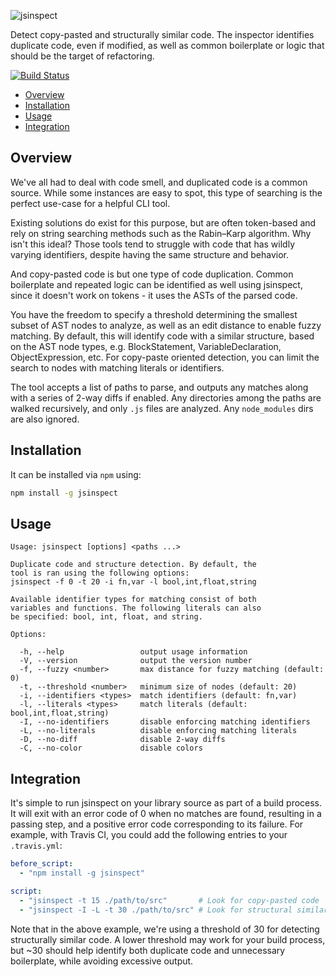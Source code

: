 ![jsinspect](http://danielstjules.com/github/jsinspect-logo.png)

Detect copy-pasted and structurally similar code. The inspector identifies
duplicate code, even if modified, as well as common boilerplate or logic that
should be the target of refactoring.

[![Build Status](https://travis-ci.org/danielstjules/jsinspect.svg?branch=master)](https://travis-ci.org/danielstjules/jsinspect)

* [Overview](#overview)
* [Installation](#installation)
* [Usage](#usage)
* [Integration](#integration)

## Overview

We've all had to deal with code smell, and duplicated code is a common source.
While some instances are easy to spot, this type of searching is the perfect
use-case for a helpful CLI tool.

Existing solutions do exist for this purpose, but are often token-based and
rely on string searching methods such as the Rabin–Karp algorithm. Why isn't
this ideal? Those tools tend to struggle with code that has wildly varying
identifiers, despite having the same structure and behavior.

And copy-pasted code is but one type of code duplication. Common boilerplate
and repeated logic can be identified as well using jsinspect, since it
doesn't work on tokens - it uses the ASTs of the parsed code.

You have the freedom to specify a threshold determining the smallest subset of
AST nodes to analyze, as well as an edit distance to enable fuzzy matching.
By default, this will identify code with a similar structure, based on the
AST node types, e.g. BlockStatement, VariableDeclaration, ObjectExpression, etc.
For copy-paste oriented detection, you can limit the search to nodes with
matching literals or identifiers.

The tool accepts a list of paths to parse, and outputs any matches along
with a series of 2-way diffs if enabled. Any directories among the paths are
walked recursively, and only `.js` files are analyzed. Any `node_modules` dirs
are also ignored.

## Installation

It can be installed via `npm` using:

``` bash
npm install -g jsinspect
```

## Usage

```
Usage: jsinspect [options] <paths ...>

Duplicate code and structure detection. By default, the
tool is ran using the following options:
jsinspect -f 0 -t 20 -i fn,var -l bool,int,float,string

Available identifier types for matching consist of both
variables and functions. The following literals can also
be specified: bool, int, float, and string.

Options:

  -h, --help                 output usage information
  -V, --version              output the version number
  -f, --fuzzy <number>       max distance for fuzzy matching (default: 0)
  -t, --threshold <number>   minimum size of nodes (default: 20)
  -i, --identifiers <types>  match identifiers (default: fn,var)
  -l, --literals <types>     match literals (default: bool,int,float,string)
  -I, --no-identifiers       disable enforcing matching identifiers
  -L, --no-literals          disable enforcing matching literals
  -D, --no-diff              disable 2-way diffs
  -C, --no-color             disable colors
```

## Integration

It's simple to run jsinspect on your library source as part of a build
process. It will exit with an error code of 0 when no matches are found,
resulting in a passing step, and a positive error code corresponding to its
failure. For example, with Travis CI, you could add the following entries
to your `.travis.yml`:

``` yaml
before_script:
  - "npm install -g jsinspect"

script:
  - "jsinspect -t 15 ./path/to/src"       # Look for copy-pasted code
  - "jsinspect -I -L -t 30 ./path/to/src" # Look for structural similarities
```

Note that in the above example, we're using a threshold of 30 for detecting
structurally similar code. A lower threshold may work for your build process,
but ~30 should help identify both duplicate code and unnecessary boilerplate,
while avoiding excessive output.
